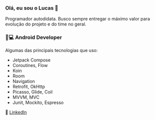 ### Olá, eu sou o Lucas 👋

Programador autodidata. Busco sempre entregar o máximo valor para evolução do projeto e do time no geral. 

### 📱💻 Android Developer


Algumas das principais tecnologias que uso:
- Jetpack Compose
- Coroutines, Flow
- Koin
- Room
- Navigation
- Retrofit, OkHttp
- Picasso, Glide, Coil
- MVVM, MVC
- Junit, Mockito, Espresso

:link: [Linkedln](https://www.linkedin.com/in/lucas-fernandes-249b7a1a1/)
<!--
**lucasfernandes09/lucasfernandes09** is a ✨ _special_ ✨ repository because its `README.md` (this file) appears on your GitHub profile.

Here are some ideas to get you started:

- 🔭 I’m currently working on ...
- 🌱 I’m currently learning ...
- 👯 I’m looking to collaborate on ...
- 🤔 I’m looking for help with ...
- 💬 Ask me about ...
- 📫 How to reach me: ...
- 😄 Pronouns: ...
- ⚡ Fun fact: ...
-->
